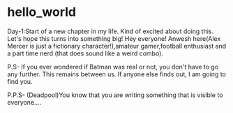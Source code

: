 # hello_world
Day-1:Start of a new chapter in my life. Kind of excited about doing this. Let's hope this turns into something big!
Hey everyone!
Anwesh here(Alex Mercer is just a fictionary character!),amateur gamer,football enthusiast and a part time nerd (that does sound like a weird combo).

P.S- If you ever wondered if Batman was real or not, you don't have to go any further. This remains between us. If anyone else finds out, I am going to find you.

P.P.S- (Deadpool)You know that you are writing something that is visible to everyone....
